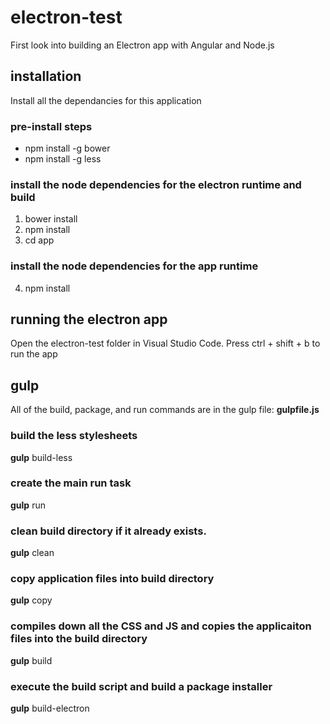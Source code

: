 # electron-test
First look into building an Electron app with Angular and Node.js

## installation 
Install all the dependancies for this application

### pre-install steps
* npm install -g bower
* npm install -g less

### install the node dependencies for the electron runtime and build
1. bower install
2. npm install
3. cd app

### install the node dependencies for the app runtime
4. npm install 

## running the electron app
Open the electron-test folder in Visual Studio Code.
Press ctrl + shift + b to run the app

## gulp 
All of the build, package, and run commands are in the gulp file: **gulpfile.js**

### build the less stylesheets
**gulp** build-less

### create the main run task 
**gulp** run

### clean build directory if it already exists.
**gulp** clean

### copy application files into build directory
**gulp** copy

### compiles down all the CSS and JS and copies the applicaiton files into the build directory
**gulp** build

### execute the build script and build a package installer
**gulp** build-electron

